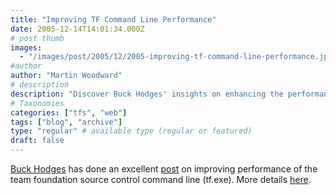 ```yaml
---
title: "Improving TF Command Line Performance"
date: 2005-12-14T14:01:34.000Z
# post thumb
images:
  - "/images/post/2005/12/2005-improving-tf-command-line-performance.jpg"
#author
author: "Martin Woodward"
# description
description: "Discover Buck Hodges' insights on enhancing the performance of the team foundation source control command line tool, tf.exe."
# Taxonomies
categories: ["tfs", "web"]
tags: ["blog", "archive"]
type: "regular" # available type (regular or featured)
draft: false
---
```


[Buck Hodges](http://blogs.msdn.com/buckh/default.aspx) has done an excellent [post](http://blogs.msdn.com/buckh/archive/2005/12/12/503015.aspx) on improving performance of the team foundation source control command line (tf.exe). More details [here](http://blogs.msdn.com/buckh/archive/2005/12/12/503015.aspx).
